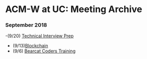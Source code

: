 # ACM-W at UC: Meeting Archive

### September 2018

-(9/20) [Technical Interview Prep](https://docs.google.com/presentation/d/1ZDSI6ac5ungrZwZKB0PIB5967cY3BJjAQnz5cQTXU2M/present?noreplica=1&slide=id.p)
- (9/13)[Blockchain]()
- (9/6) [Bearcat Coders Training](https://docs.google.com/presentation/d/1QLv3MvIvnFl2_HO3VmEkfXEuytH1MgMkeK__oGJqNIw/present?usp=sharing)

